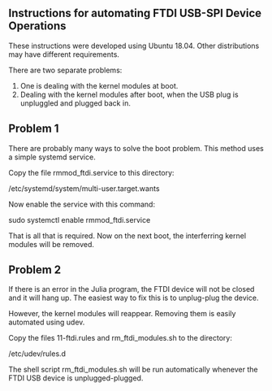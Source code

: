 Instructions for automating FTDI USB-SPI Device Operations
----------------------------------------------------------

These instructions were developed using Ubuntu 18.04.
Other distributions may have different requirements.

There are two separate problems:
1.  One is dealing with the kernel modules at boot.
2.  Dealing with the kernel modules after
boot, when the USB plug is unpluggled and plugged back in.

Problem 1
---------

There are probably many ways to solve the boot problem.
This method uses a simple systemd service.

Copy the file rmmod_ftdi.service to this directory:

/etc/systemd/system/multi-user.target.wants

Now enable the service with this command:

sudo systemctl enable rmmod_ftdi.service

That is all that is required.  Now on the next boot, the
interferring kernel modules will be removed.

Problem 2
---------

If there is an error in the Julia program, the FTDI device
will not be closed and it will hang up.  The easiest way
to fix this is to unplug-plug the device.

However, the kernel modules will reappear.  Removing them
is easily automated using udev.

Copy the files 11-ftdi.rules and rm_ftdi_modules.sh
to the directory:

/etc/udev/rules.d

The shell script rm_ftdi_modules.sh will be run automatically
whenever the FTDI USB device is unplugged-plugged.
